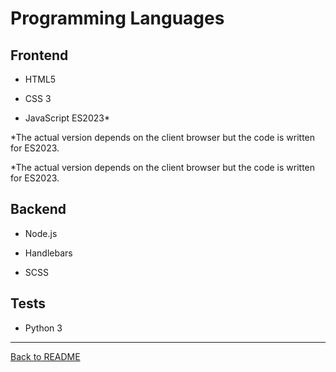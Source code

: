 # Programming Languages

## Frontend
-   HTML5

-   CSS 3

-   JavaScript ES2023\*

\*The actual version depends on the client browser but the code is written for ES2023.

*The actual version depends on the client browser but the code is written for ES2023.
  
## Backend
-   Node.js

-   Handlebars

-   SCSS

## Tests
-   Python 3

---

[Back to README](/README.md)
